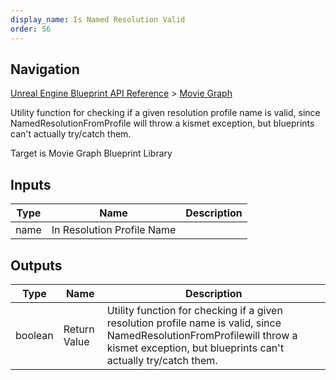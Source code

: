 ```yaml
---
display_name: Is Named Resolution Valid
order: 56
---
```

## Navigation

[Unreal Engine Blueprint API Reference](https://dev.epicgames.com/documentation/en-us/unreal-engine/BlueprintAPI) > [Movie Graph](https://dev.epicgames.com/documentation/en-us/unreal-engine/BlueprintAPI/MovieGraph)

Utility function for checking if a given resolution profile name is valid, since NamedResolutionFromProfile
will throw a kismet exception, but blueprints can't actually try/catch them.

Target is Movie Graph Blueprint Library

## Inputs

| Type | Name | Description |
| --- | --- | --- |
| name | In Resolution Profile Name |  |

## Outputs

| Type | Name | Description |
| --- | --- | --- |
| boolean | Return Value | Utility function for checking if a given resolution profile name is valid, since NamedResolutionFromProfilewill throw a kismet exception, but blueprints can't actually try/catch them. |
